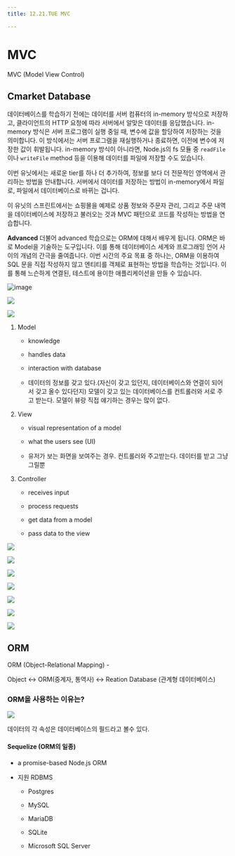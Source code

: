 ```yaml
---
title: 12.21.TUE MVC

---
```


# MVC

MVC (Model View Control)

## Cmarket Database

데이터베이스를 학습하기 전에는 데이터를 서버 컴퓨터의 in-memory 방식으로 저장하고, 클라이언트의 HTTP 요청에 따라 서버에서 알맞은 데이터를 응답했습니다. in-memory 방식은 서버 프로그램이 실행 중일 때, 변수에 값을 할당하여 저장하는 것을 의미합니다. 이 방식에서는 서버 프로그램을 재실행하거나 종료하면, 이전에 변수에 저장한 값이 휘발됩니다. in-memory 방식이 아니라면, Node.js의 fs 모듈 중 `readFile`이나 `writeFile` method 등을 이용해 데이터를 파일에 저장할 수도 있습니다.

이번 유닛에서는 새로운 tier를 하나 더 추가하여, 정보를 보다 더 전문적인 영역에서 관리하는 방법을 안내합니다. 서버에서 데이터를 저장하는 방법이 in-memory에서 파일로, 파일에서 데이터베이스로 바뀌는 겁니다.

이 유닛의 스프린트에서는 쇼핑몰을 예제로 상품 정보와 주문자 관리, 그리고 주문 내역을 데이터베이스에 저장하고 불러오는 것과 MVC 패턴으로 코드를 작성하는 방법을 연습합니다.

**Advanced**
더불어 advanced 학습으로는 ORM에 대해서 배우게 됩니다. ORM은 바로 Model을 기술하는 도구입니다. 이를 통해 데이터베이스 세계와 프로그래밍 언어 사이의 개념의 간극을 줄여줍니다. 이번 시간의 주요 목표 중 하나는, ORM을 이용하여 SQL 문을 직접 작성하지 않고 엔티티를 객체로 표현하는 방법을 학습하는 것입니다. 이를 통해 느슨하게 연결된, 테스트에 용이한 애플리케이션을 만들 수 있습니다.

![image](https://s3.ap-northeast-2.amazonaws.com/urclass-images/f5Qx3vfmF-1595709234755.png)

![](/Users/yugeonpyo/Library/Application%20Support/marktext/images/2021-12-21-12-17-17-image.png)

![](/Users/yugeonpyo/Library/Application%20Support/marktext/images/2021-12-21-12-18-15-image.png)

1. Model
   
   - knowledge
   
   - handles data
   
   - interaction with database
   
   - 데이터의 정보를 갖고 있다.(자신이 갖고 있던지, 데이터베이스와 연결이 되어서 갖고 올수 있다던지) 모델이 갖고 있는 데이터베이스를 컨트롤러와 서로 주고 받는다. 모델이 뷰랑 직접 얘기하는 경우는 많이 없다. 

2. View
   
   - visual representation of a model
   
   - what the users see (UI)
   
   - 유저가 보는 화면을 보여주는 경우. 컨트롤러와 주고받는다. 데이터를 받고 그냥 그릴뿐

3. Controller
   
   - receives input
   
   - process requests
   
   - get data from a model
   
   - pass data to the view

![](/Users/yugeonpyo/Library/Application%20Support/marktext/images/2021-12-21-12-25-18-image.png)

![](/Users/yugeonpyo/Library/Application%20Support/marktext/images/2021-12-21-12-25-39-image.png)

![](/Users/yugeonpyo/Library/Application%20Support/marktext/images/2021-12-22-17-04-45-image.png)

![](/Users/yugeonpyo/Library/Application%20Support/marktext/images/2021-12-22-17-08-39-image.png)

![](/Users/yugeonpyo/Library/Application%20Support/marktext/images/2021-12-22-17-10-40-image.png)

![](/Users/yugeonpyo/Library/Application%20Support/marktext/images/2021-12-22-17-16-40-image.png)

![](/Users/yugeonpyo/Library/Application%20Support/marktext/images/2021-12-22-17-53-08-image.png)

## ORM

ORM (Object-Relational Mapping) - 

Object <-> ORM(중계자, 통역사) <-> Reation Database (관계형 데이터베이스)

### ORM을 사용하는 이유는?

![](/Users/yugeonpyo/Library/Application%20Support/marktext/images/2021-12-22-23-21-29-image.png)

데이터의 각 속성은 데이터베이스의 필드라고 볼수 있다.

#### Sequelize (ORM의 일종)

- a promise-based Node.js ORM

- 지원 RDBMS
  
  - Postgres
  
  - MySQL
  
  - MariaDB
  
  - SQLite
  
  - Microsoft SQL Server

